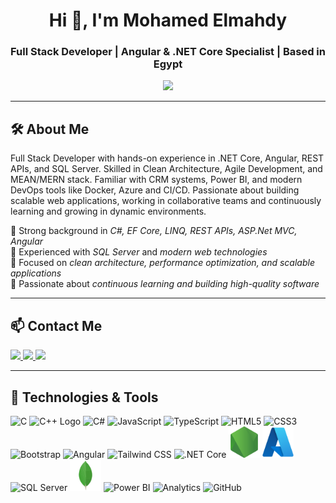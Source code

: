 <h1 align="center">Hi 👋, I'm Mohamed Elmahdy</h1>
<h3 align="center">Full Stack Developer | Angular & .NET Core Specialist | Based in Egypt</h3>

<p align="center">
  <img src="https://user-images.githubusercontent.com/18350557/176309783-0785949b-9127-417c-8b55-ab5a4333674e.gif" width="50">
</p>

---

## 🛠 About Me

Full Stack Developer with hands-on experience in .NET Core, Angular, REST APIs, and SQL Server. Skilled in
Clean Architecture, Agile Development, and MEAN/MERN stack. Familiar with CRM systems, Power BI,
and modern DevOps tools like Docker, Azure and CI/CD. Passionate about building scalable web
applications, working in collaborative teams and continuously learning and growing in dynamic
environments.


🔹 Strong background in *C#, EF Core, LINQ, REST APIs, ASP.Net MVC, Angular*  
🔹 Experienced with *SQL Server* and *modern web technologies*  
🔹 Focused on *clean architecture, performance optimization, and scalable applications*  
🔹 Passionate about *continuous learning and building high-quality software*

---

## 📫 Contact Me

<p align="left">
  <a href="mailto:mohamed.m.elmahdy28@gmail.com">
    <img src="https://img.shields.io/badge/Gmail-D14836?style=for-the-badge&logo=gmail&logoColor=white">
  </a>
  <a href="https://wa.me/201080757852">
    <img src="https://img.shields.io/badge/WhatsApp-25D366?style=for-the-badge&logo=whatsapp&logoColor=white">
  </a>
  <a href="https://www.linkedin.com/in/mohamed-elmahdy2/">
    <img src="https://img.shields.io/badge/LinkedIn-0A66C2?style=for-the-badge&logo=linkedin&logoColor=white">
  </a>
</p>

---

## 🚀 Technologies & Tools

<p align="left">
  <!-- Existing Logos -->
   <img src="https://upload.wikimedia.org/wikipedia/commons/1/18/C_Programming_Language.svg" alt="C" width="50" height="50"/>
  <img src="https://isocpp.org/assets/images/cpp_logo.png" alt="C++ Logo" width="50" height="50"/>
  <img src="https://raw.githubusercontent.com/danielcranney/readme-generator/main/public/icons/skills/csharp-colored.svg" alt="C#" width="50" height="50"/>
  <img src="https://raw.githubusercontent.com/danielcranney/readme-generator/main/public/icons/skills/javascript-colored.svg" alt="JavaScript" width="50" height="50"/>
  <img src="https://raw.githubusercontent.com/danielcranney/readme-generator/main/public/icons/skills/typescript-colored.svg" alt="TypeScript" width="50" height="50"/>

  <!-- 🌐 Frontend -->
  <img src="https://raw.githubusercontent.com/danielcranney/readme-generator/main/public/icons/skills/html5-colored.svg" alt="HTML5" width="50" height="50"/>
  <img src="https://raw.githubusercontent.com/danielcranney/readme-generator/main/public/icons/skills/css3-colored.svg" alt="CSS3" width="50" height="50"/>
  <img src="https://raw.githubusercontent.com/danielcranney/readme-generator/main/public/icons/skills/bootstrap-colored.svg" alt="Bootstrap" width="50" height="50"/>
  <img src="https://raw.githubusercontent.com/danielcranney/readme-generator/main/public/icons/skills/angularjs-colored.svg" alt="Angular" width="50" height="50"/>
  <img src="https://www.vectorlogo.zone/logos/tailwindcss/tailwindcss-icon.svg" alt="Tailwind CSS" width="50" height="50"/>

  <!-- 🖥️ Backend & Platforms -->
  <img src="https://upload.wikimedia.org/wikipedia/commons/e/ee/.NET_Core_Logo.svg" alt=".NET Core" width="50" height="50"/>
  <img src="https://raw.githubusercontent.com/devicons/devicon/master/icons/nodejs/nodejs-original.svg" alt="Node.js" width="50" height="50"/>
  <img src="https://raw.githubusercontent.com/devicons/devicon/master/icons/azure/azure-original.svg" alt="Azure" width="50" height="50"/>

  <!-- 🗄️ Databases -->
  <img src="https://www.svgrepo.com/show/303229/microsoft-sql-server-logo.svg" alt="SQL Server" width="50" height="50"/>
  <img src="https://github.com/devicons/devicon/blob/master/icons/mongodb/mongodb-original.svg?raw=true" alt="MongoDB" width="50" height="50"/>

  <!-- 📊 Analytics & BI -->
  <img src="https://upload.wikimedia.org/wikipedia/commons/c/cf/Microsoft_Power_BI_Logo.svg" alt="Power BI" width="50" height="50"/>
  <img src="https://raw.githubusercontent.com/danielcranney/readme-generator/main/public/icons/skills/googleanalytics-colored.svg" alt="Analytics" width="50" height="50"/>

  <!-- 🔧 Tools -->
  <img src="https://github.githubassets.com/images/modules/logos_page/GitHub-Mark.png" alt="GitHub" width="50" height="50"/>
</p>
